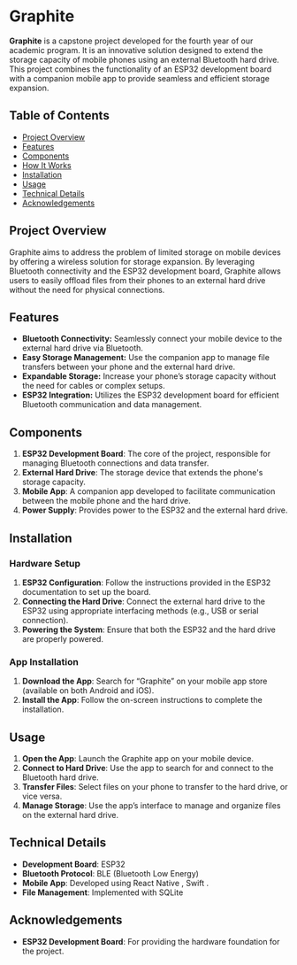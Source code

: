 # Graphite

**Graphite** is a capstone project developed for the fourth year of our academic program. It is an innovative solution designed to extend the storage capacity of mobile phones using an external Bluetooth hard drive. This project combines the functionality of an ESP32 development board with a companion mobile app to provide seamless and efficient storage expansion.

## Table of Contents

- [Project Overview](#project-overview)
- [Features](#features)
- [Components](#components)
- [How It Works](#how-it-works)
- [Installation](#installation)
- [Usage](#usage)
- [Technical Details](#technical-details)
- [Acknowledgements](#acknowledgements)

## Project Overview

Graphite aims to address the problem of limited storage on mobile devices by offering a wireless solution for storage expansion. By leveraging Bluetooth connectivity and the ESP32 development board, Graphite allows users to easily offload files from their phones to an external hard drive without the need for physical connections.

## Features

- **Bluetooth Connectivity:** Seamlessly connect your mobile device to the external hard drive via Bluetooth.
- **Easy Storage Management:** Use the companion app to manage file transfers between your phone and the external hard drive.
- **Expandable Storage:** Increase your phone’s storage capacity without the need for cables or complex setups.
- **ESP32 Integration:** Utilizes the ESP32 development board for efficient Bluetooth communication and data management.

## Components

1. **ESP32 Development Board**: The core of the project, responsible for managing Bluetooth connections and data transfer.
2. **External Hard Drive**: The storage device that extends the phone's storage capacity.
3. **Mobile App**: A companion app developed to facilitate communication between the mobile phone and the hard drive.
4. **Power Supply**: Provides power to the ESP32 and the external hard drive.

## Installation

### Hardware Setup

1. **ESP32 Configuration**: Follow the instructions provided in the ESP32 documentation to set up the board.
2. **Connecting the Hard Drive**: Connect the external hard drive to the ESP32 using appropriate interfacing methods (e.g., USB or serial connection).
3. **Powering the System**: Ensure that both the ESP32 and the hard drive are properly powered.

### App Installation

1. **Download the App**: Search for “Graphite” on your mobile app store (available on both Android and iOS).
2. **Install the App**: Follow the on-screen instructions to complete the installation.

## Usage

1. **Open the App**: Launch the Graphite app on your mobile device.
2. **Connect to Hard Drive**: Use the app to search for and connect to the Bluetooth hard drive.
3. **Transfer Files**: Select files on your phone to transfer to the hard drive, or vice versa.
4. **Manage Storage**: Use the app’s interface to manage and organize files on the external hard drive.

## Technical Details

- **Development Board**: ESP32
- **Bluetooth Protocol**: BLE (Bluetooth Low Energy)
- **Mobile App**: Developed using React Native , Swift .
- **File Management**: Implemented with  SQLite



## Acknowledgements

- **ESP32 Development Board**: For providing the hardware foundation for the project.
